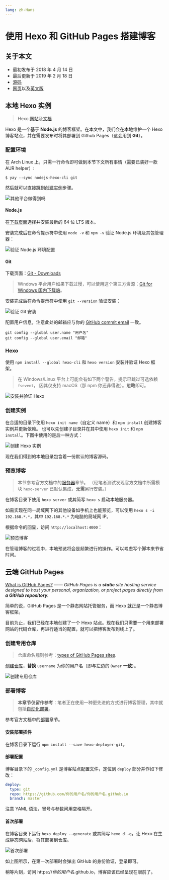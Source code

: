 ```yaml
---
lang: zh-Hans
---
```


# 使用 Hexo 和 GitHub Pages 搭建博客

## 关于本文

- 最初发布于 2018 年 4 月 14 日
- 最后更新于 2019 年 2 月 18 日
- [源码][source]
- [网页][page]以及[英文版][page_en]

[source]: https://github.com/liolok/liolok.com/blob/master/zhs/build-blog-with-hexo-and-github-pages/index.md
[page_en]: https://liolok.com/build-blog-with-hexo-and-github-pages
[page]: https://liolok.com/zhs/build-blog-with-hexo-and-github-pages

## 本地 Hexo 实例

> Hexo [网站](https://hexo.io/zh-cn/)及[文档](https://hexo.io/zh-cn/docs/)

Hexo 是一个基于 **Node.js** 的博客框架。在本文中，我们会在本地维护一个 Hexo 博客站点，并在需要发布时将其部署到 Github Pages（这会用到 **Git**）。

### 配置环境

在 Arch Linux 上，只需一行命令即可做到本节下文所有事情（需要已装好一款 AUR helper）:

```shell
$ yay --sync nodejs-hexo-cli git
```

然后就可以直接跳到[创建实例](#创建实例)步骤。

![其他平台做得到吗](show-off-archlinux.png)

#### Node.js

在[下载页面](https://nodejs.org/en/download/)选择并安装最新的 64 位 LTS 版本。

安装完成后在命令提示符中使用 `node -v` 和 `npm -v` 验证 Node.js 环境及其包管理器：

![验证 Node.js 环境配置](../../build-blog-with-hexo-and-github-pages/verify-nodejs.png)

#### Git

下载页面：[Git - Downloads](https://git-scm.com/downloads)

> Windows 平台用户如果下载过慢，可以使用这个第三方资源：[Git for Windows 国内下载站][git]。

[git]: https://github.com/waylau/git-for-win#readme

安装完成后在命令提示符中使用 `git --version` 验证安装：

![验证 Git 安装](../../build-blog-with-hexo-and-github-pages/verify-git.png)

配置用户信息，注意此处的邮箱应与你的 [GitHub commit email][gh-commit-email] 一致。

[gh-commit-email]: https://docs.github.com/en/github/setting-up-and-managing-your-github-user-account/managing-email-preferences/setting-your-commit-email-address

```shell
git config --global user.name "用户名"
git config --global user.email "邮箱"
```

### Hexo

使用 `npm install --global hexo-cli` 和 `hexo version` 安装并验证 Hexo 框架。

> 在 Windows/Linux 平台上可能会有如下两个警告，提示已跳过可选依赖 `fsevent`，
> 因其仅支持 macOS（那 npm 你还非得说）。**忽略**即可。

![安装并验证 Hexo](../../build-blog-with-hexo-and-github-pages/install-and-verify-hexo.png)

### 创建实例

在合适的目录下使用 `hexo init name`（自定义 name）和 `npm install` 创建博客实例并更新依赖。
也可以先创建子目录并在其中使用 `hexo init` 和 `npm install`。下图中使用的是后一种方式：

![创建 Hexo 实例](../../build-blog-with-hexo-and-github-pages/initialize-hexo-site.png)

现在我们得到的本地目录包含着一份默认的博客源码。

### 预览博客

> 本节参考官方文档中的[服务器](https://hexo.io/zh-cn/docs/server)章节。
> （经笔者测试发现官方文档中所需模块 `hexo-server` 已默认集成，**无需**另行安装。）

在博客目录下使用 `hexo server` 或其简写 `hexo s` 启动本地服务器。

如需实现在同一局域网下的其他设备如手机上也能预览，可以使用 `hexo s -i 192.168.*.*`，其中 `192.168.*.*` 为电脑的局域网 IP。

根据命令的回显，访问 `http://localhost:4000`：

![预览博客](../../build-blog-with-hexo-and-github-pages/preview-blog.png)

在管理博客的过程中，本地预览将会是频繁进行的操作。可以考虑写个脚本来节省时间。

## 云端 GitHub Pages

[What is GitHub Pages?](https://help.github.com/articles/what-is-github-pages/)
—— *GitHub Pages is a **static** site hosting service designed to host your personal,
organization, or project pages directly from **a GitHub repository**.*

简单的说，GitHub Pages 是一个静态网站托管服务，而 Hexo 就正是一个静态博客框架。

目前为止，我们已经在本地创建了一个 Hexo 站点。现在我们只需要一个用来部署网站的代码仓库，再进行适当的配置，就可以把博客发布到线上了。

### 创建专用仓库

> 仓库命名规则参考：[types of GitHub Pages sites][gh-pages-sites].

[gh-pages-sites]: https://docs.github.com/en/pages/getting-started-with-github-pages/about-github-pages#types-of-github-pages-sites

[创建仓库](https://github.com/new)，**替换** `username` 为你的用户名（即与左边的 `Owner` **一致**）。

![创建专用仓库](../../build-blog-with-hexo-and-github-pages/create-dedicated-repository.png)

### 部署博客

> **本章节仅留作参考**：笔者正在使用一种更先进的方式进行博客管理，其中就包括[自动化部署](https://liolok.com/zhs/deploy-hexo-blog-with-git-and-travis-ci/)。

参考官方文档中的[部署](https://hexo.io/zh-cn/docs/one-command-deployment#Git)章节。

#### 安装部署插件

在博客目录下运行 `npm install --save hexo-deployer-git`。

#### 部署配置

博客目录下的 `_config.yml` 是博客站点配置文件，定位到 `deploy` 部分并作如下修改：

```yml
deploy:
  type: git
  repo: https://github.com/你的用户名/你的用户名.github.io
  branch: master
```

注意 YAML 语法，冒号与参数间用空格隔开。

#### 首次部署

在博客目录下运行 `hexo deploy --generate` 或其简写 `hexo d -g`，让 Hexo 在生成静态网站后，将其部署到仓库。

![首次部署](../../build-blog-with-hexo-and-github-pages/first-deployment.png)

如上图所示，在第一次部署时会弹出 GitHub 的身份验证，登录即可。

稍等片刻，访问 https://*你的用户名*.github.io，博客应该已经呈现在眼前了。
